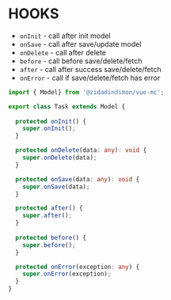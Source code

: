 # HOOKS

* `onInit` - call after init model 
* `onSave` - call after save/update model
* `onDelete` - call after delete
* `before` - call before save/delete/fetch
* `after` - call after success save/delete/fetch
* `onError` - call if save/delete/fetch has error

```typescript
import { Model} from '@zidadindimon/vue-mc';

export class Task extends Model {
  
  protected onInit() {
    super.onInit();
  }

  protected onDelete(data: any): void {
    super.onDelete(data);
  }

  protected onSave(data: any): void {
    super.onSave(data);
  }

  protected after() {
    super.after();
  }
  
  protected before() {
    super.before();
  }

  protected onError(exception: any) {
    super.onError(exception);
  }
}
``` 
